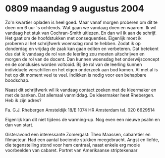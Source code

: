 # 0809 maandag 9 augustus 2004
Zo'n kwartier opladen is heel goed. Maar vanaf morgen proberen om dit te doen om 6 uur 's ochtends. Wat gaan we vandaag doen en waarom. Ik wil vandaag het stuk van Cochran-Smith uitlezen. En dan wil ik aan de schrijf. Het gaat om de hoofdstukken met consequenties. Eigenlijk moet ik proberen al het schrijfwerk woensdag rond te hebben. Zodat ik op donderdag en vrijdag de zaak kan gaan editen en verbeteren. Dat betekent dus dat ik vandaag de rol van de leerling zou moeten uitschrijven en morgen de rol van de docent. Dan kunnen woensdag het onderwijsconcept en de conclusies worden voltooid. Bij de rol van de leerling kunnen individuele verschillen en het eigen onderzoek aan bod komen. Al met al is het op dit moment veel te veel. Indikken is nodig voor een behapbare boodschap. 

Naast dit schrijfwerk wil ik vandaag contact zoeken met de kleermaker en met de banken. Dat allemaal vanmiddag. De kleermaker heet Rhebergen. Heb ik zijn adres?

Fa. G.J. Rhebergen
Amsteldijk 18/E
1074 HR Amsterdam
tel. 020 6629514

Eigenlijk kan dit niet tijdens de warming-up. Nog even een nieuwe psalm en dan van start. 

Gisteravond een interessante Zomergast: Theo Maassen, cabaretier en filmacteur. Had een aantal boeiende stukken meegebracht. Angst en liefde, die tegenstelling stond voor hem centraal, naast enkele erg mooie voorbeelden van cabaret. Portret van Amerikaanse striptekenaar